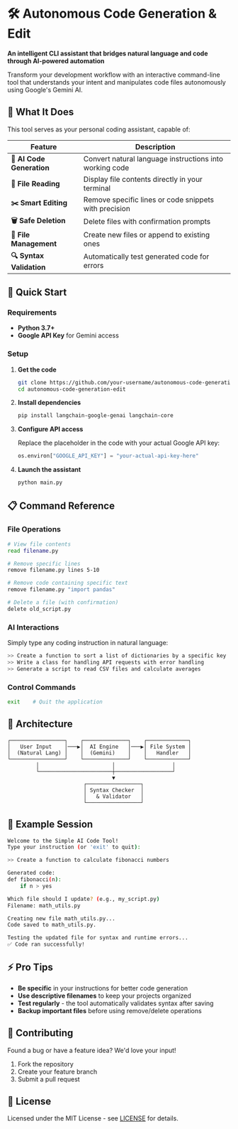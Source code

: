 # 🛠️ Autonomous Code Generation & Edit

**An intelligent CLI assistant that bridges natural language and code through AI-powered automation**

Transform your development workflow with an interactive command-line tool that understands your intent and manipulates code files autonomously using Google's Gemini AI.

## 🎯 What It Does

This tool serves as your personal coding assistant, capable of:

| Feature | Description |
|---------|-------------|
| **🤖 AI Code Generation** | Convert natural language instructions into working code |
| **📖 File Reading** | Display file contents directly in your terminal |
| **✂️ Smart Editing** | Remove specific lines or code snippets with precision |
| **🗑️ Safe Deletion** | Delete files with confirmation prompts |
| **💾 File Management** | Create new files or append to existing ones |
| **🔍 Syntax Validation** | Automatically test generated code for errors |

## 🚀 Quick Start

### Requirements
- **Python 3.7+**
- **Google API Key** for Gemini access

### Setup

1. **Get the code**
   ```bash
   git clone https://github.com/your-username/autonomous-code-generation-edit.git
   cd autonomous-code-generation-edit
   ```

2. **Install dependencies**
   ```bash
   pip install langchain-google-genai langchain-core
   ```

3. **Configure API access**
   
   Replace the placeholder in the code with your actual Google API key:
   ```python
   os.environ["GOOGLE_API_KEY"] = "your-actual-api-key-here"
   ```

4. **Launch the assistant**
   ```bash
   python main.py
   ```

## 📋 Command Reference

### File Operations
```bash
# View file contents
read filename.py

# Remove specific lines
remove filename.py lines 5-10

# Remove code containing specific text
remove filename.py "import pandas"

# Delete a file (with confirmation)
delete old_script.py
```

### AI Interactions
Simply type any coding instruction in natural language:
```bash
>> Create a function to sort a list of dictionaries by a specific key
>> Write a class for handling API requests with error handling
>> Generate a script to read CSV files and calculate averages
```

### Control Commands
```bash
exit    # Quit the application
```

## 🔧 Architecture

```
┌─────────────────┐    ┌──────────────┐    ┌─────────────┐
│   User Input    │───▶│  AI Engine   │───▶│ File System │
│  (Natural Lang) │    │  (Gemini)    │    │   Handler   │
└─────────────────┘    └──────────────┘    └─────────────┘
         │                       │                  │
         └───────────────────────┼──────────────────┘
                                 ▼
                        ┌─────────────────┐
                        │ Syntax Checker  │
                        │   & Validator   │
                        └─────────────────┘
```

## 🎪 Example Session

```bash
Welcome to the Simple AI Code Tool!
Type your instruction (or 'exit' to quit):

>> Create a function to calculate fibonacci numbers

Generated code:
def fibonacci(n):
    if n > yes

Which file should I update? (e.g., my_script.py)
Filename: math_utils.py

Creating new file math_utils.py...
Code saved to math_utils.py.

Testing the updated file for syntax and runtime errors...
✅ Code ran successfully!
```

## ⚡ Pro Tips

- **Be specific** in your instructions for better code generation
- **Use descriptive filenames** to keep your projects organized  
- **Test regularly** - the tool automatically validates syntax after saving
- **Backup important files** before using remove/delete operations

## 🤝 Contributing

Found a bug or have a feature idea? We'd love your input!

1. Fork the repository
2. Create your feature branch
3. Submit a pull request

## 📜 License

Licensed under the MIT License - see [LICENSE](LICENSE) for details.


